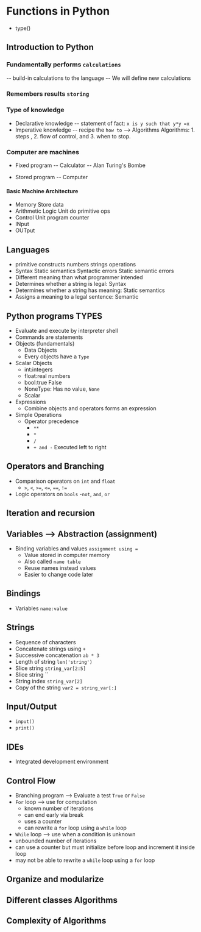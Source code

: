 # Functions in Python
- type()

## Introduction to Python

### Fundamentally performs `calculations`
-- build-in calculations to the language
-- We will define new calculations

### Remembers results `storing`

### Type of knowledge
- Declarative knowledge
-- statement of fact: `x is y such that y*y =x`
- Imperative knowledge
-- recipe the `how to` --> Algorithms
Algorithms: 1. steps , 2. flow of control, and 3. when to stop.

### Computer are machines
- Fixed program
-- Calculator
-- Alan Turing's Bombe

- Stored program
-- Computer

#### Basic Machine Architecture
- Memory
  Store data
- Arithmetic Logic Unit
  do primitive ops
- Control Unit
  program counter
- INput
- OUTput

## Languages
- primitive constructs numbers strings operations
- Syntax Static semantics Syntactic errors Static semantic errors
- Different meaning than what programmer intended
- Determines whether a string is legal: Syntax
- Determines whether a string has meaning: Static semantics
- Assigns a meaning to a legal sentence: Semantic


## Python programs TYPES
- Evaluate and execute by interpreter shell
- Commands are statements
- Objects (fundamentals)
    - Data Objects
    - Every objects have a `Type`
- Scalar Objects
    - int:integers
    - float:real numbers
    - bool:true False
    - NoneType: Has no value, `None`
    - Scalar
- Expressions
  - Combine objects and operators forms an expression
- Simple Operations
  - Operator precedence
    - `**`
    - `*`
    - `/`
    - `+ and -`
    Executed left to right

## Operators and Branching
- Comparison operators on `int` and `float`
  - `>`, `<`, `>=`, `<=`, `==`, `!=`
- Logic operators on `bools`
  -`not`, `and`, `or`
## Iteration and recursion

## Variables --> Abstraction (assignment)
- Binding variables and values `assignment using =`
  - Value stored in computer  memory
  - Also called `name table`
  - Reuse names instead values
  - Easier to change code later

## Bindings
- Variables `name:value`

## Strings
- Sequence of characters
- Concatenate strings using `+`
- Successive concatenation `ab * 3`
- Length of string `len('string')`
- Slice string `string_var[2:5]`
- Slice string ``
- String index `string_var[2]`
- Copy of the string `var2 = string_var[:]`

## Input/Output
- `input()`
- `print()`

## IDEs
- Integrated development environment

## Control Flow
- Branching program --> Evaluate a test `True` or `False`
- `For` loop --> use for computation
  - known number of iterations
  - can end early via break
  - uses a counter
  - can rewrite a `for` loop using a `while` loop
- `While` loop --> use when a condition is unknown
 - unbounded number of iterations
 - can use a counter but must initialize before loop and increment it inside loop
 - may not be able to rewrite a `while` loop using a `for` loop
## Organize and modularize

## Different classes  Algorithms

## Complexity of Algorithms
